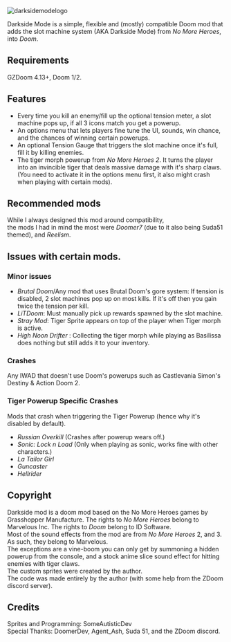 ![darksidemodelogo](https://github.com/user-attachments/assets/7f918bee-c1d5-45e5-b359-dd3196775842)


Darkside Mode is a simple, flexible and (mostly) compatible Doom mod that adds the slot machine system (AKA Darkside Mode) from _No More Heroes_, into _Doom_.


## Requirements
  GZDoom 4.13+,
  Doom 1/2.
## Features
  * Every time you kill an enemy/fill up the optional tension meter, a slot machine pops up, if all 3 icons match you get a powerup.
  * An options menu that lets players fine tune the UI, sounds, win chance, and the chances of winning certain powerups.
  * An optional Tension Gauge that triggers the slot machine once it's full, fill it by killing enemies.
  * The tiger morph powerup from _No More Heroes 2_. It turns the player into an invincible tiger that deals massive damage with it's sharp claws. (You need to activate it in the options menu first, it also might crash when playing with certain mods).

## Recommended mods
While I always designed this mod around compatibility,  
the mods I had in mind the most were _Doomer7_ (due to it also being Suda51 themed), and _Reelism_.
## Issues with certain mods.
  ### Minor issues
  * _Brutal Doom_/Any mod that uses Brutal Doom's gore system: If tension is disabled, 2 slot machines pop up on most kills. If it's off then you gain twice the tension per kill.
  * _LiTDoom_: Must manually pick up rewards spawned by the slot machine.
  * _Stray Mod_: Tiger Sprite appears on top of the player when Tiger morph is active.
  * _High Noon Drifter_ : Collecting the tiger morph while playing as Basilissa does nothing but still adds it to your inventory.
  
  ### Crashes
  Any IWAD that doesn't use Doom's powerups such as Castlevania Simon's Destiny & Action Doom 2.
  ### Tiger Powerup Specific Crashes
  Mods that crash when triggering the Tiger Powerup (hence why it's disabled by default).
   * _Russian Overkill_ (Crashes after powerup wears off.)
   * _Sonic: Lock n Load_ (Only when playing as sonic, works fine with other characters.)
   * _La Tailor Girl_ 
   * _Guncaster_
   * _Hellrider_
## Copyright
Darkside mod is a doom mod based on the No More Heroes games by Grasshopper Manufacture. The rights to _No More Heroes_ belong to Marvelous Inc. The rights to _Doom_ belong to ID Software.  
Most of the sound effects from the mod are from _No More Heroes_ 2, and 3. As such, they belong to Marvelous.  
The exceptions are a vine-boom you can only get by summoning a hidden powerup from the console, and a stock anime slice sound effect for hitting enemies with tiger claws.  
The custom sprites were created by the author.  
The code was made entirely by the author (with some help from the ZDoom discord server).

## Credits
  Sprites and Programming: SomeAutisticDev  
  Special Thanks: DoomerDev, Agent_Ash, Suda 51, and the ZDoom discord.
